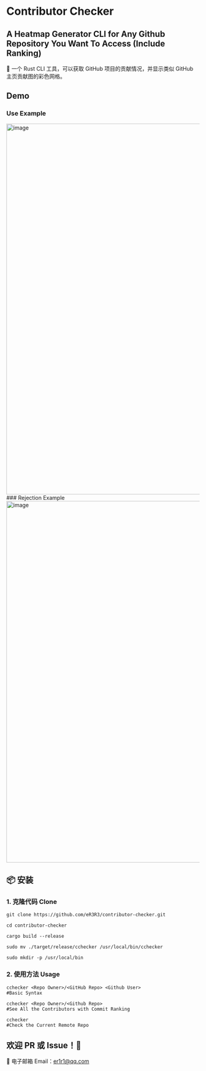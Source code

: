 
# Contributor Checker
## A Heatmap Generator CLI for Any Github Repository You Want To Access (Include Ranking)
🚀 一个 Rust CLI 工具，可以获取 GitHub 项目的贡献情况，并显示类似 GitHub 主页贡献图的彩色网格。


## Demo 
### Use Example
<img width="966" alt="image" src="https://github.com/user-attachments/assets/11f6fc24-88e3-4299-8f55-f5398b27f51d" />
### Rejection Example
<img width="942" alt="image" src="https://github.com/user-attachments/assets/602b4576-ca10-4913-8a98-6d2165ed2fa3" />


## 📦 安装

### 1. 克隆代码 Clone
```
git clone https://github.com/eR3R3/contributor-checker.git

cd contributor-checker

cargo build --release

sudo mv ./target/release/cchecker /usr/local/bin/cchecker

sudo mkdir -p /usr/local/bin
```

### 2. 使用方法 Usage
```
cchecker <Repo Owner>/<GitHub Repo> <Github User>
#Basic Syntax

cchecker <Repo Owner>/<Github Repo>
#See All the Contributors with Commit Ranking

cchecker 
#Check the Current Remote Repo
```

## 欢迎 PR 或 Issue！🎉

📧 电子邮箱 Email：er1r1@qq.com
